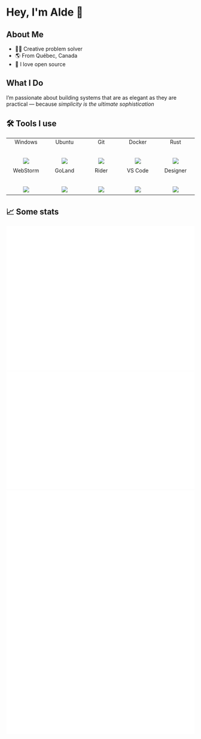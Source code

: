 # Hey, I'm Alde 👋

## About Me

- 👨‍💻 Creative problem solver
- 🌎 From Québec, Canada
- 🧡 I love open source

## What I Do

I’m passionate about building systems that are as elegant as they are practical — because *simplicity is the ultimate sophistication*

## 🛠 Tools I use

<table>
  <tbody>
    <tr valign="top">
      <td width="100px" align="center">
        <span>Windows</span><br><br><br>
        <img height="64px" src="https://cdn.svgporn.com/logos/microsoft-windows.svg">
      </td>
      <td width="100px" align="center">
        <span>Ubuntu</span><br><br><br>
        <img height="64px" src="https://cdn.svgporn.com/logos/ubuntu.svg">
      </td>
      <td width="100px" align="center">
        <span>Git</span><br><br><br>
        <img height="64px" src="https://cdn.svgporn.com/logos/git-icon.svg">
      </td>
      <td width="100px" align="center">
        <span>Docker</span><br><br><br>
        <img height="64px" src="https://cdn.svgporn.com/logos/docker-icon.svg">
      </td>
      <td width="100px" align="center">
        <span>Rust</span><br><br><br>
        <img height="64px" src="https://cdn.svgporn.com/logos/rust.svg">
      </td>
    </tr>
    <tr>
      <td width="100px" align="center">
        <span>WebStorm</span><br><br><br>
        <img height="64px" src="https://cdn.svgporn.com/logos/webstorm.svg">
      </td>
      <td width="100px" align="center">
        <span>GoLand</span><br><br><br>
        <img height="64px" src="https://cdn.svgporn.com/logos/goland.svg">
      </td>
      <td width="100px" align="center">
        <span>Rider</span><br><br><br>
        <img height="64px" src="https://cdn.svgporn.com/logos/rider.svg">
      </td>
      <td width="100px" align="center">
        <span>VS Code</span><br><br><br>
        <img height="64px" src="https://cdn.svgporn.com/logos/visual-studio-code.svg">
      </td>
      <td width="100px" align="center">
        <span>Designer</span><br><br><br>
        <img height="64px" src="https://cdn.serif.com/affinity/img/global/logos/affinity-designer-icon-090520190839.svg">
      </td>
    </tr>
  </tbody>
</table>

## 📈 Some stats

![Metrics](/github-metrics.svg)
![Calendar](/metrics.plugin.calendar.full.svg)
![Habits](/habits.svg)
